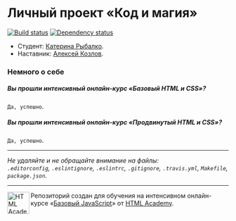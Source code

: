 # Личный проект «Код и магия»

[![Build status][travis-image]][travis-url]
[![Dependency status][dependency-image]][dependency-url]

* Студент: [Катерина Рыбалко](https://htmlacademy.ru/profile/id12332).
* Наставник: [Алексей Козлов](https://htmlacademy.ru/profile/id128999).

### Немного о себе

##### Вы прошли интенсивный онлайн-курс «Базовый HTML и CSS»?
`Да, успешно`.

##### Вы прошли интенсивный онлайн-курс «Продвинутый HTML и CSS»?
`Да, успешно`.

---

_Не удаляйте и не обращайте внимание на файлы:_<br>
_`.editorconfig`, `.eslintignore`, `.eslintrc`, `.gitignore`, `.travis.yml`, `Makefile`, `package.json`._

---

<a href="https://htmlacademy.ru/js_intensive"><img align="left" width="50" height="50" title="HTML Academy" src="https://up.htmlacademy.ru/static/img/intensive/javascript/logo-for-github.svg"></a>

Репозиторий создан для обучения на интенсивном онлайн-курсе «[Базовый JavaScript](https://htmlacademy.ru/js_intensive)» от [HTML Academy](https://htmlacademy.ru).

[travis-image]: https://travis-ci.org/js-htmlacademy/12332-code-and-magick.svg?branch=master
[travis-url]: https://travis-ci.org/js-htmlacademy/12332-code-and-magick
[dependency-image]: https://david-dm.org/js-htmlacademy/12332-code-and-magick.svg?style=flat-square
[dependency-url]: https://david-dm.org/js-htmlacademy/12332-code-and-magick
